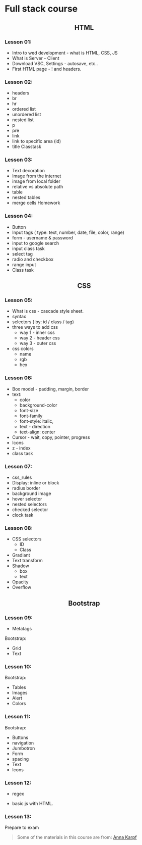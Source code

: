 # Full stack course


<h2 style="text-align:center; ">HTML</h2>


### Lesson 01:

- Intro to wed development - what is HTML, CSS, JS
- What is Server - Client
- Download VSC, Settings - autosave, etc..
- First HTML page - ! and headers.

### Lesson 02:

- headers
- br
- hr
- ordered list
- unordered list
- nested list
- p
- pre
- link
- link to specific area (id)
- title
  Classtask

### Lesson 03:

- Text decoration
- Image from the internet
- image from local folder
- relative vs absolute path
- table
- nested tables
- merge cells
  Homework

### Lesson 04:

- Button
- Input tags ( type: text, number, date, file, color, range)
- form - username & password
- input to google search
- input class task
- select tag
- radio and checkbox
- range input
- Class task

<h2 style="text-align:center; ">CSS</h2>

### Lesson 05:

- What is css - cascade style sheet.
- syntax
- selectors ( by: id / class / tag)
- three ways to add css
  - way 1 - inner css
  - way 2 - header css
  - way 3 - outer css
- css colors
  - name
  - rgb
  - hex

### Lesson 06:

- Box model - padding, margin, border
- text:
  - color
  - background-color
  - font-size
  - font-family
  - font-style: italic,
  - text - direction
  - text-align: center
- Cursor - wait, copy, pointer, progress
- Icons
- z - index
- class task

### Lesson 07:

- css_rules
- Display: inline or block
- radius border
- background image
- hover selector
- nested selectors
- checked selector
- clock task

### Lesson 08:

- CSS selectors
  - ID
  - Class
- Gradiant
- Text transform
- Shadow
  - box
  - text
- Opacity
- Overflow

<h2 style="text-align:center; ">Bootstrap</h2>


### Lesson 09:

- Metatags

Bootstrap:

- Grid
- Text

### Lesson 10:

Bootstrap:

- Tables
- Images
- Alert
- Colors

### Lesson 11:

Bootstrap:

- Buttons
- navigation
- Jumbotron
- Form
- spacing
- Text
- Icons

### Lesson 12:

- regex

* basic js with HTML.

### Lesson 13:

Prepare to exam

> Some of the materials in this course are from: [Anna Karpf](https://github.com/AnnaKarpf)
